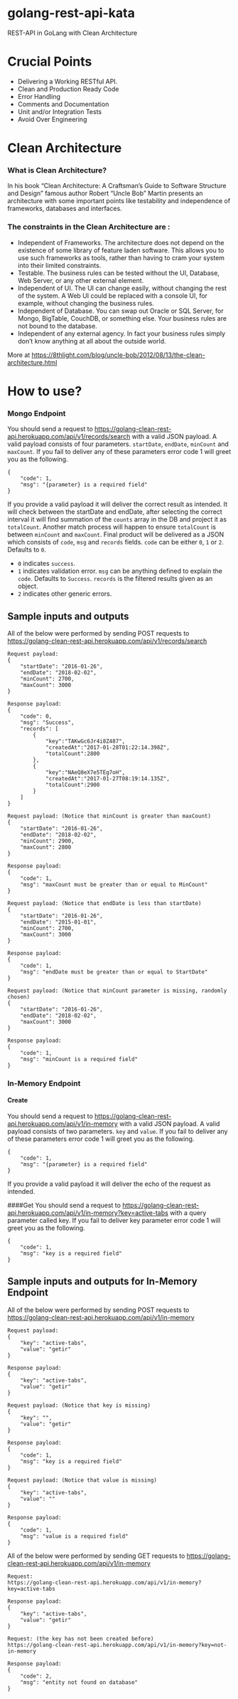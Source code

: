 # golang-rest-api-kata
REST-API in GoLang with Clean Architecture

# Crucial Points

- Delivering a Working RESTful API.
- Clean and Production Ready Code
- Error Handling
- Comments and Documentation
- Unit and/or Integration Tests
- Avoid Over Engineering

# Clean Architecture

### What is Clean Architecture?
In his book “Clean Architecture: A Craftsman’s Guide to Software Structure and Design” famous author Robert “Uncle Bob” Martin presents an architecture with some important points like testability and independence of frameworks, databases and interfaces.

### The constraints in the Clean Architecture are :

- Independent of Frameworks. The architecture does not depend on the existence of some library of feature laden software. This allows you to use such frameworks as tools, rather than having to cram your system into their limited constraints.
- Testable. The business rules can be tested without the UI, Database, Web Server, or any other external element.
- Independent of UI. The UI can change easily, without changing the rest of the system. A Web UI could be replaced with a console UI, for example, without changing the business rules.
- Independent of Database. You can swap out Oracle or SQL Server, for Mongo, BigTable, CouchDB, or something else. Your business rules are not bound to the database.
- Independent of any external agency. In fact your business rules simply don’t know anything at all about the outside world.

More at https://8thlight.com/blog/uncle-bob/2012/08/13/the-clean-architecture.html

# How to use?
### Mongo Endpoint
You should send a request to https://golang-clean-rest-api.herokuapp.com/api/v1/records/search with a valid JSON payload.
A valid payload consists of four parameters. `startDate`, `endDate`, `minCount` and `maxCount`.
If you fail to deliver any of these parameters error code 1 will greet you as the following.

```
{
    "code": 1,
    "msg": "{parameter} is a required field"
}
```

If you provide a valid payload it will deliver the correct result as intended.
It will check between the startDate and endDate, after selecting the correct interval it will find summation of the `counts` array in the DB and project it as `totalCount`.
Another match process will happen to ensure `totalCount` is between `minCount` and `maxCount`.
Final product will be delivered as a JSON which consists of `code`, `msg` and `records` fields.
`code` can be either `0`, `1` or `2`. Defaults to `0`.
* `0` indicates `success`.
* `1` indicates validation error.
  `msg` can be anything defined to explain the `code`. Defaults to `Success`.
  `records` is the filtered results given as an object.
* `2` indicates other generic errors.

## Sample inputs and outputs
All of the below were performed by sending POST requests to https://golang-clean-rest-api.herokuapp.com/api/v1/records/search
```
Request payload:
{
    "startDate": "2016-01-26",
    "endDate": "2018-02-02",
    "minCount": 2700,
    "maxCount": 3000
}
```

```
Response payload:
{
    "code": 0,
    "msg": "Success",
    "records": [
        {
            "key":"TAKwGc6Jr4i8Z487",
            "createdAt":"2017-01-28T01:22:14.398Z",
            "totalCount":2800
        },
        {
            "key":"NAeQ8eX7e5TEg7oH",
            "createdAt":"2017-01-27T08:19:14.135Z",
            "totalCount":2900
        }
    ]
}
```

```
Request payload: (Notice that minCount is greater than maxCount)
{
    "startDate": "2016-01-26",
    "endDate": "2018-02-02",
    "minCount": 2900,
    "maxCount": 2800
}
```

```
Response payload:
{
    "code": 1,
    "msg": "maxCount must be greater than or equal to MinCount"
}
```

```
Request payload: (Notice that endDate is less than startDate)
{
    "startDate": "2016-01-26",
    "endDate": "2015-01-01",
    "minCount": 2700,
    "maxCount": 3000
}
```

```
Response payload:
{
    "code": 1,
    "msg": "endDate must be greater than or equal to StartDate"
}
```

```
Request payload: (Notice that minCount parameter is missing, randomly chosen)
{
    "startDate": "2016-01-26",
    "endDate": "2018-02-02",
    "maxCount": 3000
}
```

```
Response payload:
{
    "code": 1,
    "msg": "minCount is a required field"
}
```
### In-Memory Endpoint
#### Create
You should send a request to https://golang-clean-rest-api.herokuapp.com/api/v1/in-memory with a valid JSON payload.
A valid payload consists of two parameters. `key` and `value`.
If you fail to deliver any of these parameters error code 1 will greet you as the following.

```
{
    "code": 1,
    "msg": "{parameter} is a required field"
}
```

If you provide a valid payload it will deliver the echo of the request as intended.

####Get
You should send a request to https://golang-clean-rest-api.herokuapp.com/api/v1/in-memory?key=active-tabs with a query parameter called key.
If you fail to deliver key parameter error code 1 will greet you as the following.

```
{
    "code": 1,
    "msg": "key is a required field"
}
```
## Sample inputs and outputs for In-Memory Endpoint
All of the below were performed by sending POST requests to https://golang-clean-rest-api.herokuapp.com/api/v1/in-memory
```
Request payload:
{
    "key": "active-tabs",
    "value": "getir"
}
```

```
Response payload:
{
    "key": "active-tabs",
    "value": "getir"
}
```

```
Request payload: (Notice that key is missing)
{
    "key": "",
    "value": "getir"
}
```

```
Response payload:
{
    "code": 1,
    "msg": "key is a required field"
}
```

```
Request payload: (Notice that value is missing)
{
    "key": "active-tabs",
    "value": ""
}
```

```
Response payload:
{
    "code": 1,
    "msg": "value is a required field"
}
```

All of the below were performed by sending GET requests to https://golang-clean-rest-api.herokuapp.com/api/v1/in-memory
```
Request:
https://golang-clean-rest-api.herokuapp.com/api/v1/in-memory?key=active-tabs
```

```
Response payload:
{
    "key": "active-tabs",
    "value": "getir"
}
```

```
Request: (the key has not been created before)
https://golang-clean-rest-api.herokuapp.com/api/v1/in-memory?key=not-in-memory
```

```
Response payload:
{
    "code": 2,
    "msg": "entity not found on database"
}
```

